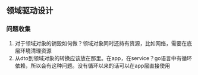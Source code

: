 ## 领域驱动设计
### 问题收集
1. 对于领域对象的销毁如何做？领域对象同时还持有资源，比如网络，需要在底层环境清理资源
2. 从dto到领域对象的转换应该放在那里。在app，在service？go语言中有循环依赖，所以会有这种问题。没有循环以来的话可以在app层直接使用

